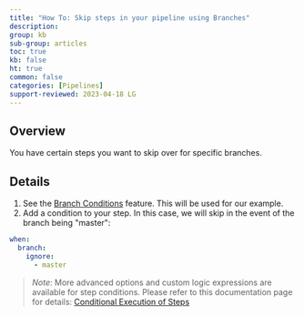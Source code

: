 ```yaml
---
title: "How To: Skip steps in your pipeline using Branches"
description: 
group: kb
sub-group: articles
toc: true
kb: false
ht: true
common: false
categories: [Pipelines]
support-reviewed: 2023-04-18 LG
---
```


## Overview

You have certain steps you want to skip over for specific branches.

## Details

1. See the [Branch Conditions]({{site.baseurl}}/docs/pipelines/conditional-execution-of-steps/#branch-conditions) feature. This will be used for our example.
2. Add a condition to your step. In this case, we will skip in the event of the branch being "master":

```yaml
when:
  branch:
    ignore:
      - master
```

>_Note_: More advanced options and custom logic expressions are available for step conditions. Please refer to this documentation page for details: [Conditional Execution of Steps]({{site.baseurl}}/docs/pipelines/conditional-execution-of-steps/)
